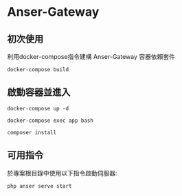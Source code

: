 # Anser-Gateway

## 初次使用

利用docker-compose指令建構 Anser-Gateway 容器依賴套件
```docker-compose
docker-compose build
```

## 啟動容器並進入

```docker-compose
docker-compose up -d
```
```docker-compose
docker-compose exec app bash
```
```command
composer install
```

## 可用指令

於專案根目錄中使用以下指令啟動伺服器:

```command
php anser serve start
```
